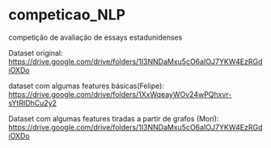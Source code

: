 # competicao_NLP
competição de avaliação de essays estadunidenses


Dataset original: https://drive.google.com/drive/folders/1I3NNDaMxu5cO6aIOJ7YKW4EzRGdiOXDo

dataset com algumas features básicas(Felipe): https://drive.google.com/drive/folders/1XxWqeayWOv24wPQhxvr-sYtRIDhCu2y2

Dataset com algumas features tiradas a partir de grafos (Mori): https://drive.google.com/drive/folders/1I3NNDaMxu5cO6aIOJ7YKW4EzRGdiOXDo
